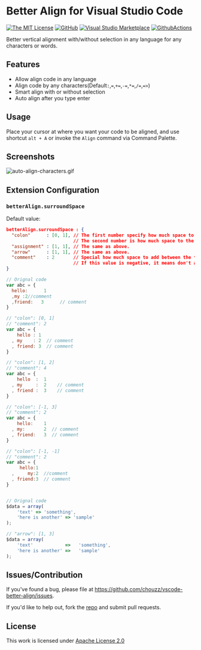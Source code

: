 # Better Align for Visual Studio Code

[![The MIT License](https://badgen.net/github/license/cerner/terra-framework)](https://badgen.net/github/license/cerner/terra-framework)
[![GitHub](https://flat.badgen.net/github/release/chouzz/vscode-better-align)](https://github.com/chouzz/vscode-better-align/releases)
[![Visual Studio Marketplace](https://vsmarketplacebadge.apphb.com/installs-short/Chouzz.vscode-better-align.svg?style=flat-square)](https://marketplace.visualstudio.com/items?itemName=Chouzz.vscode-better-align)
[![GithubActions](https://github.com/chouzz/vscode-better-align/actions/workflows/CI.yaml/badge.svg)](https://github.com/chouzz/vscode-better-align/actions/workflows/CI.yaml/badge.svg)

Better vertical alignment with/without selection in any language for any characters or words.

## Features

- Allow align code in any language
- Align code by any characters(Default`:`,`=`,`+=`,`-=`,`*=`,`/=`,`=>`)
- Smart align with or without selection
- Auto align after you type enter

## Usage

Place your cursor at where you want your code to be aligned, and use shortcut `alt + A` or invoke the `Align` command via Command Palette.

## Screenshots

![auto-align-characters.gif](https://github.com/chouzz/vscode-better-align/blob/main/images/auto-align-characters.gif)

## Extension Configuration

### `betterAlign.surroundSpace`

Default value:

```json
betterAlign.surroundSpace : {
  "colon"      : [0, 1], // The first number specify how much space to add to the left, can be negative.
                         // The second number is how much space to the right, can be negative.
  "assignment" : [1, 1], // The same as above.
  "arrow"      : [1, 1], // The same as above.
  "comment"    : 2       // Special how much space to add between the trailing comment and the code.
                         // If this value is negative, it means don't align the trailing comment.
}
```

```javascript
// Orignal code
var abc = {
  hello:      1
  ,my :2//comment
  ,friend:   3      // comment
}

// "colon": [0, 1]
// "comment": 2
var abc = {
    hello : 1
  , my    : 2  // comment
  , friend: 3  // comment
}

// "colon": [1, 2]
// "comment": 4
var abc = {
    hello  :  1
  , my     :  2    // comment
  , friend :  3    // comment
}

// "colon": [-1, 3]
// "comment": 2
var abc = {
    hello:    1
  , my:       2  // comment
  , friend:   3  // comment
}

// "colon": [-1, -1]
// "comment": 2
var abc = {
     hello:1
  ,     my:2  //comment
  , friend:3  // comment
}


// Orignal code
$data = array(
    'text' => 'something',
    'here is another' => 'sample'
);

// "arrow": [1, 3]
$data = array(
    'text'            =>   'something',
    'here is another' =>   'sample'
);

```

## Issues/Contribution

If you've found a bug, please file at <https://github.com/chouzz/vscode-better-align/issues>.

If you'd like to help out, fork the [repo](https://github.com/chouzz/vscode-better-align) and submit pull requests.

## License

This work is licensed under [Apache License 2.0](https://opensource.org/licenses/Apache-2.0)
